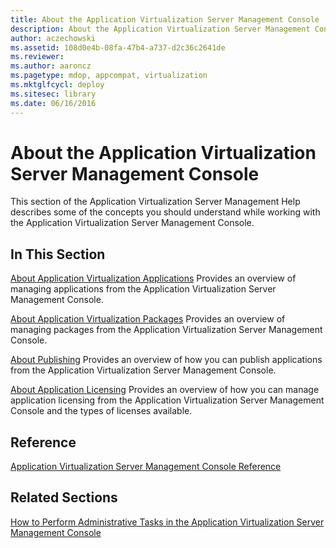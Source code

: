 ```yaml
---
title: About the Application Virtualization Server Management Console
description: About the Application Virtualization Server Management Console
author: aczechowski
ms.assetid: 108d0e4b-08fa-47b4-a737-d2c36c2641de
ms.reviewer:
ms.author: aaroncz
ms.pagetype: mdop, appcompat, virtualization
ms.mktglfcycl: deploy
ms.sitesec: library
ms.date: 06/16/2016
---
```



# About the Application Virtualization Server Management Console


This section of the Application Virtualization Server Management Help describes some of the concepts you should understand while working with the Application Virtualization Server Management Console.

## In This Section


<a href="" id="about-application-virtualization-applications"></a>[About Application Virtualization Applications](about-application-virtualization-applications.md)
Provides an overview of managing applications from the Application Virtualization Server Management Console.

<a href="" id="about-application-virtualization-packages"></a>[About Application Virtualization Packages](about-application-virtualization-packages.md)
Provides an overview of managing packages from the Application Virtualization Server Management Console.

<a href="" id="about-publishing"></a>[About Publishing](about-publishing.md)
Provides an overview of how you can publish applications from the Application Virtualization Server Management Console.

<a href="" id="about-application-licensing"></a>[About Application Licensing](about-application-licensing.md)
Provides an overview of how you can manage application licensing from the Application Virtualization Server Management Console and the types of licenses available.

## Reference


[Application Virtualization Server Management Console Reference](application-virtualization-server-management-console-reference.md)

## Related Sections


[How to Perform Administrative Tasks in the Application Virtualization Server Management Console](how-to-perform-administrative-tasks-in-the-application-virtualization-server-management-console.md)

 

 





